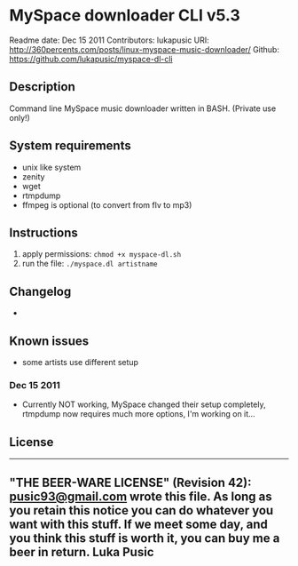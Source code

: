 # MySpace downloader CLI v5.3

Readme date: Dec 15 2011
Contributors: lukapusic
URI: http://360percents.com/posts/linux-myspace-music-downloader/
Github: https://github.com/lukapusic/myspace-dl-cli

## Description
Command line MySpace music downloader written in BASH. (Private use only!)

## System requirements
* unix like system
* zenity
* wget
* rtmpdump
* ffmpeg is optional (to convert from flv to mp3)

## Instructions
1. apply permissions: ```chmod +x myspace-dl.sh```
2. run the file: ```./myspace.dl artistname```

## Changelog
*

## Known issues
* some artists use different setup
### Dec 15 2011
* Currently NOT working, MySpace changed their setup completely, rtmpdump now requires much more options, I'm working on it...

## License
 ----------------------------------------------------------------------------
 "THE BEER-WARE LICENSE" (Revision 42): <pusic93@gmail.com> wrote this file. As long as you retain this notice you can do whatever you want with this stuff. If we meet some day, and you think this stuff is worth it, you can buy me a beer in return. Luka Pusic
 ----------------------------------------------------------------------------

